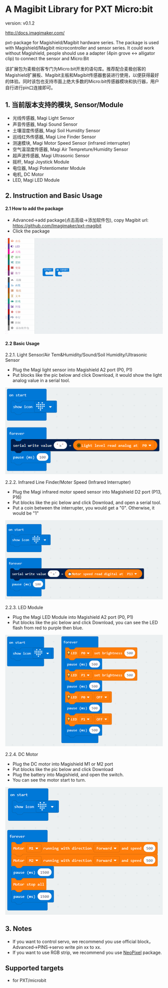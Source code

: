 
# A Magibit Library for PXT Micro:bit
version: v0.1.2

http://docs.imagimaker.com/

pxt-package for Magishield/Magibit hardware series. The package is used with Magishield/Magibit microcontroller and sensor series. It could work without Magishield, people should use a adapter (4pin grove <-> alligator clip) to connect the sensor and Micro:Bit

该扩展包为麦极创客专门为Micro:bit开发的语句库。推荐配合麦极创客的Magishield扩展板、Magibit主板和Magibit传感器套装进行使用，以便获得最好的体验。同时该包也支持市面上绝大多数的Micro:bit传感器模块和执行器，用户自行进行pin口连接即可。

## 1. 当前版本支持的模块, Sensor/Module
- 光线传感器, Magi Light Sensor
- 声音传感器, Magi Sound Sensor
- 土壤湿度传感器, Magi Soil Humidity Sensor
- 巡线红外传感器, Magi Line Finder Sensor
- 测速模块, Magi Motor Speed Sensor (infrared interrupter)
- 空气温湿度传感器, Magi Air Tempreture/Humidity Sensor
- 超声波传感器, Magi Ultrasonic Sensor
- 摇杆, Magi Joystick Module
- 电位器, Magi Potentiometer Module
- 电机, DC Motor
- LED, Magi LED Module

## 2. Instruction and Basic Usage

#### 2.1 How to add the package
- Advanced->add package(点击高级->添加软件包), copy Magibit url: https://github.com/Imagimaker/pxt-magibit
- Click the package

![install](install.gif)

#### 2.2 Basic Usage

2.2.1.  Light Sensor/Air Tem&Humidity/Sound/Soil Humidity/Ultrasonic Sensor
- Plug the Magi light sensor into Magishield A2 port (P0, P1)
- Put blocks like the pic below and click Download, it would show the light analog value in a serial tool.

![light](pics/basic_usage_light.png)

2.2.2. Infrared Line Finder/Moter Speed (Infrared Interrupter)

- Plug the Magi infrared motor speed sensor into Magishield D2 port (P13, P16)
- Put blocks like the pic below and click Download, and open a serial tool.
- Put a coin between the interrupter, you would get a "0". Otherwise, it would be "1"

![Infrared](pics/basic_usage_infrared.png)

2.2.3. LED Module

- Plug the Magi LED Module into Magishield A2 port (P0, P1)
- Put blocks like the pic below and click Download, you can see the LED flash from red to purple then blue.

![led](pics/basic_usage_led.png)

2.2.4. DC Motor

- Plug the DC motor into Magishield M1 or M2 port
- Put blocks like the pic below and click Download
- Plug the battery into Magishield, and open the switch.
- You can see the motor start to turn.

![dc_motor](pics/basic_usage_dc.png)



## 3. Notes

- If you want to control servo, we recommend you use official block，Advanced->PINS->servo write pin xx to xx.
- If you want to use RGB strip, we recommend you use [NeoPixel](https://github.com/Microsoft/pxt-neopixel) package.


## Supported targets

* for PXT/microbit
